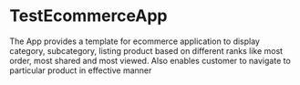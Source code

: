 # TestEcommerceApp
 The App provides a template for ecommerce application to display category, subcategory, listing product based on different ranks like most order, most shared and most viewed. Also enables customer to navigate to particular product in effective manner
